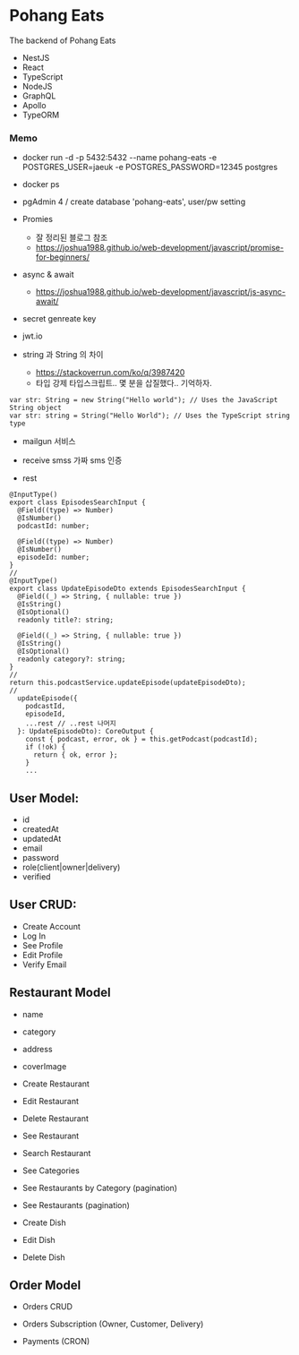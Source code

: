 # Pohang Eats

The backend of Pohang Eats 

- NestJS
- React
- TypeScript
- NodeJS
- GraphQL
- Apollo
- TypeORM


### Memo
- docker run -d -p 5432:5432 --name pohang-eats -e POSTGRES_USER=jaeuk -e POSTGRES_PASSWORD=12345 postgres
- docker ps
- pgAdmin 4 / create database 'pohang-eats', user/pw setting 
- Promies
    - 잘 정리된 블로그 참조
    - https://joshua1988.github.io/web-development/javascript/promise-for-beginners/

- async & await
    - https://joshua1988.github.io/web-development/javascript/js-async-await/

- secret genreate key
- jwt.io

- string 과 String 의 차이
    - https://stackoverrun.com/ko/q/3987420
    - 타입 강제 타입스크립트.. 몇 분을 삽질했다.. 기억하자.
```
var str: String = new String("Hello world"); // Uses the JavaScript String object
var str: string = String("Hello World"); // Uses the TypeScript string type
```

- mailgun 서비스
- receive smss 가짜 sms 인증


- rest
```
@InputType()
export class EpisodesSearchInput {
  @Field((type) => Number)
  @IsNumber()
  podcastId: number;

  @Field((type) => Number)
  @IsNumber()
  episodeId: number;
}
//
@InputType()
export class UpdateEpisodeDto extends EpisodesSearchInput {
  @Field((_) => String, { nullable: true })
  @IsString()
  @IsOptional()
  readonly title?: string;

  @Field((_) => String, { nullable: true })
  @IsString()
  @IsOptional()
  readonly category?: string;
}
//
return this.podcastService.updateEpisode(updateEpisodeDto);
//
  updateEpisode({
    podcastId,
    episodeId,
    ...rest // ..rest 나머지
  }: UpdateEpisodeDto): CoreOutput {
    const { podcast, error, ok } = this.getPodcast(podcastId);
    if (!ok) {
      return { ok, error };
    }
    ...
```

## User Model:
- id
- createdAt
- updatedAt
- email
- password
- role(client|owner|delivery)
- verified

## User CRUD:
- Create Account
- Log In
- See Profile
- Edit Profile
- Verify Email

## Restaurant Model
- name
- category
- address
- coverImage

- Create Restaurant
- Edit Restaurant
- Delete Restaurant
- See Restaurant
- Search Restaurant

- See Categories
- See Restaurants by Category (pagination)
- See Restaurants (pagination)

- Create Dish
- Edit Dish
- Delete Dish

## Order Model
- Orders CRUD
- Orders Subscription (Owner, Customer, Delivery)

- Payments (CRON)
